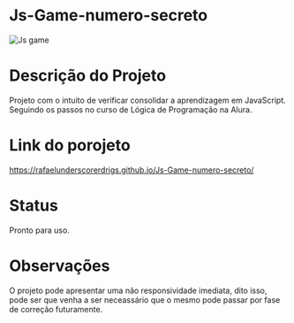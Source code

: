# Js-Game-numero-secreto

![Js game](https://github.com/rafaelunderscorerdrigs/Js-Game-numero-secreto/assets/130865143/12757302-d820-40d2-be35-7e38751aae9c)

# Descrição do Projeto

Projeto com o intuito de verificar consolidar a aprendizagem em JavaScript. Seguindo os passos no curso de Lógica de Programação na Alura.

# Link do porojeto
https://rafaelunderscorerdrigs.github.io/Js-Game-numero-secreto/ 
# Status

Pronto para uso.

# Observações

O projeto pode apresentar uma não responsividade imediata, dito isso, pode ser que venha a ser  neceassário que o mesmo pode passar por fase de correção futuramente.
